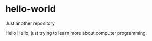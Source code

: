 # hello-world
Just another repository 

Hello Hello, just trying to learn more about computer programming. 
